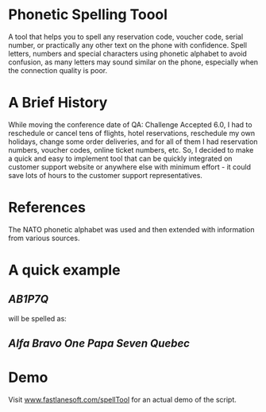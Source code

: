 # Phonetic Spelling Toool

A tool that helps you to spell any reservation code, voucher code, serial number, or practically any other text on the phone with confidence. Spell letters, numbers and special characters using phonetic alphabet to avoid confusion, as many letters may sound similar on the phone, especially when the connection quality is poor.

# A Brief History

While moving the conference date of QA: Challenge Accepted 6.0, I had to reschedule or cancel tens of flights, hotel reservations, reschedule my own holidays, change some order deliveries, and for all of them I had reservation numbers, voucher codes, online ticket numbers, etc. So, I decided to make a quick and easy to implement tool that can be quickly integrated on customer support website or anywhere else with minimum effort - it could save lots of hours to the customer support representatives.

# References

The NATO phonetic alphabet was used and then extended with information from various sources.

# A quick example

## *AB1P7Q*
will be spelled as:
## *Alfa Bravo One Papa Seven Quebec*

# Demo

Visit www.fastlanesoft.com/spellTool for an actual demo of the script.
